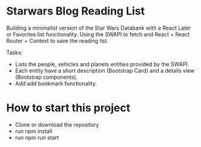 # Starwars Blog Reading List

Building a minimalist version of the Star Wars Databank with a React Later or Favorites list functionality. Using the SWAPI to fetch and React + React Router + Context to save the reading list.

Tasks: 
- Lists the people, vehicles and planets entities provided by the SWAPI.
- Each entity  have a short description (Bootstrap Card) and a details view (Bootstrap components).
- Add add bookmark functionality.

# How to start this project

- Clone or download the repository
- run npm install 
- run npm run start
